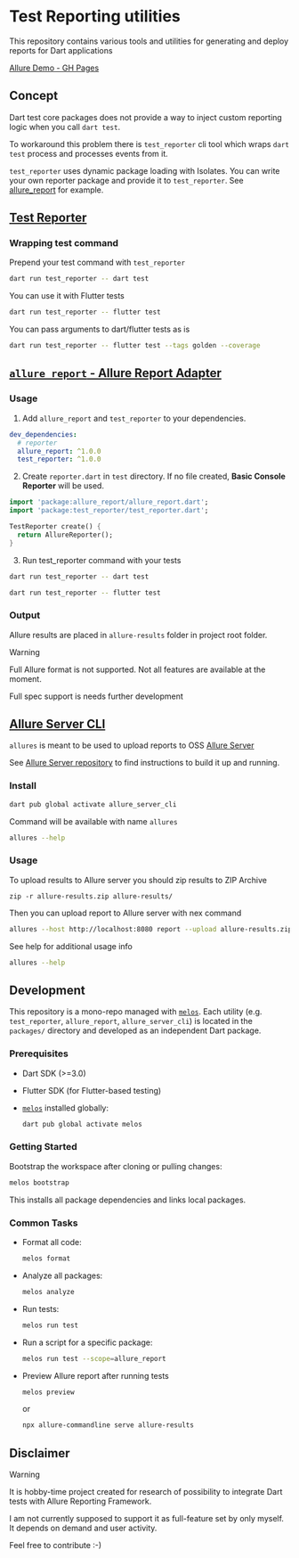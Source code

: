 # Test Reporting utilities

This repository contains various tools and utilities for generating and deploy reports for Dart applications

[Allure Demo - GH Pages](https://riih.github.io/dart_test_reporter/)

## Concept

Dart test core packages does not provide a way to inject custom reporting logic when you call `dart test`.

To workaround this problem there is `test_reporter` cli tool which wraps `dart test` process and processes events from it.

`test_reporter` uses dynamic package loading with Isolates. You can write your own reporter package and provide it to `test_reporter`. See [allure_report](packages/allure_report/) for example.

## [Test Reporter](packages/test_reporter/)

### Wrapping test command

Prepend your test command with `test_reporter`

```bash
dart run test_reporter -- dart test
```

You can use it with Flutter tests

```bash
dart run test_reporter -- flutter test
```

You can pass arguments to dart/flutter tests as is

```bash
dart run test_reporter -- flutter test --tags golden --coverage
```

## [`allure_report` - Allure Report Adapter](packages/allure_report/)

### Usage

1. Add `allure_report` and `test_reporter` to your dependencies.

```yaml
dev_dependencies:
  # reporter
  allure_report: ^1.0.0
  test_reporter: ^1.0.0
```


2. Create `reporter.dart` in `test` directory. If no file created, **Basic Console Reporter** will be used.

```dart
import 'package:allure_report/allure_report.dart';
import 'package:test_reporter/test_reporter.dart';

TestReporter create() {
  return AllureReporter();
}
```

3. Run test_reporter command with your tests

```bash
dart run test_reporter -- dart test
```

```bash
dart run test_reporter -- flutter test
```

### Output

Allure results are placed in `allure-results` folder in project root folder.

> [!WARNING]
> Full Allure format is not supported. Not all features are available at the moment.
> 
> Full spec support is needs further development

## [Allure Server CLI](packages/allure_server_cli/)

`allures` is meant to be used to upload reports to OSS [Allure Server](https://github.com/kochetkov-ma/allure-server)

See [Allure Server repository](https://github.com/kochetkov-ma/allure-server) to find instructions to build it up and running.

### Install

```bash
dart pub global activate allure_server_cli
```

Command will be available with name `allures`

```bash
allures --help
```

### Usage

To upload results to Allure server you should zip results to ZIP Archive

```
zip -r allure-results.zip allure-results/
```

Then you can upload report to Allure server with nex command

```bash
allures --host http://localhost:8080 report --upload allure-results.zip --path develop
```

See help for additional usage info

```bash
allures --help
```

## Development

This repository is a mono-repo managed with [`melos`](https://pub.dev/packages/melos). 
Each utility (e.g. `test_reporter`, `allure_report`, `allure_server_cli`) is 
located in the `packages/` directory and developed as an independent Dart package.

### Prerequisites

* Dart SDK (>=3.0)
* Flutter SDK (for Flutter-based testing)
* [`melos`](https://pub.dev/packages/melos) installed globally:

  ```bash
  dart pub global activate melos
  ```

### Getting Started

Bootstrap the workspace after cloning or pulling changes:

```bash
melos bootstrap
```

This installs all package dependencies and links local packages.

### Common Tasks

* Format all code:

  ```bash
  melos format
  ```

* Analyze all packages:

  ```bash
  melos analyze
  ```

* Run tests:

  ```bash
  melos run test
  ```

* Run a script for a specific package:

  ```bash
  melos run test --scope=allure_report
  ```

* Preview Allure report after running tests

  ```bash
  melos preview
  ```

  or 

  ```bash
  npx allure-commandline serve allure-results
  ```


## Disclaimer

> [!WARNING]
> It is hobby-time project created for research of possibility to integrate Dart tests with Allure Reporting Framework. 
> 
> I am not currently supposed to support it as full-feature set by only myself. It depends on demand and user activity.
> 
> Feel free to contribute :-)
